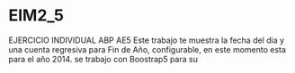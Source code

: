 # EIM2_5
EJERCICIO INDIVIDUAL ABP AE5
Este trabajo te muestra la fecha del dia y una cuenta regresiva para Fin de Año, configurable, en este momento esta para el año 2014.
se trabajo con Boostrap5 para su 
